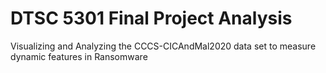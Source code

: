 # DTSC 5301 Final Project Analysis
Visualizing and Analyzing the CCCS-CICAndMal2020 data set to measure dynamic features in Ransomware
